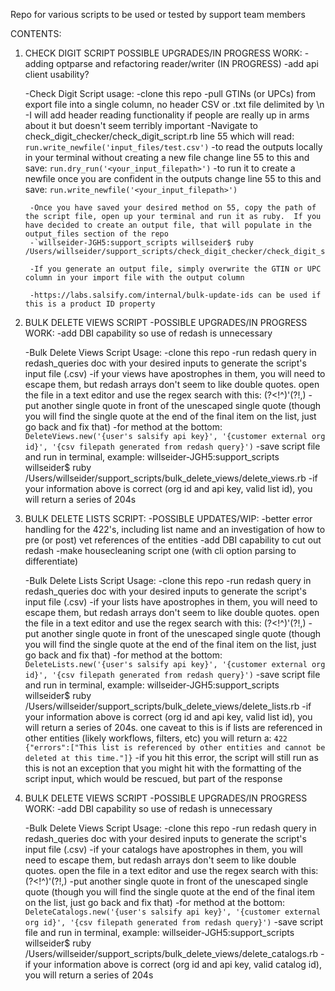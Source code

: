 Repo for various scripts to be used or tested by support team members

CONTENTS:

1. CHECK DIGIT SCRIPT
    POSSIBLE UPGRADES/IN PROGRESS WORK:
    -adding optparse and refactoring reader/writer (IN PROGRESS)
    -add api client usability?
    
    -Check Digit Script usage:
        -clone this repo
        -pull GTINs (or UPCs) from export file into a single column, no header CSV or .txt file delimited by \n
            -I will add header reading functionality if people are really up in arms about it but doesn't seem terribly important
        -Navigate to check_digit_checker/check_digit_script.rb line 55 which will read: 
        `run.write_newfile('input_files/test.csv')`
        -to read the outputs locally in your terminal without creating a new file change line 55 to this and save:
        `run.dry_run('<your_input_filepath>')` 
        -to run it to create a newfile once you are confident in the outputs change line 55 to this and save:
        `run.write_newfile('<your_input_filepath>')`

        -Once you have saved your desired method on 55, copy the path of the script file, open up your terminal and run it as ruby.  If you have decided to create an output file, that will populate in the output_files section of the repo
        -`willseider-JGH5:support_scripts willseider$ ruby /Users/willseider/support_scripts/check_digit_checker/check_digit_script.rb`

        -If you generate an output file, simply overwrite the GTIN or UPC column in your import file with the output column

        -https://labs.salsify.com/internal/bulk-update-ids can be used if this is a product ID property

2. BULK DELETE VIEWS SCRIPT 
    -POSSIBLE UPGRADES/IN PROGRESS WORK:
        -add DBI capability so use of redash is unnecessary

    -Bulk Delete Views Script Usage:
        -clone this repo
        -run redash query in redash_queries doc with your desired inputs to generate the script's input file (.csv)
        -if your views have apostrophes in them, you will need to escape them, but redash arrays don't seem to like double quotes.  open the file in a text editor and use the regex search with this: (?<!^)'(?!,) 
        -put another single quote in front of the unescaped single quote (though you will find the single quote at the end of the final item on the list, just go back and fix that)
        -for method at the bottom: 
        `DeleteViews.new('{user's salsify api key}', '{customer external org id}', '{csv filepath generated from redash query}')`
        -save script file and run in terminal, example:
        willseider-JGH5:support_scripts willseider$ ruby /Users/willseider/support_scripts/bulk_delete_views/delete_views.rb
        -if your information above is correct (org id and api key, valid list id), you will return a series of 204s

3. BULK DELETE LISTS SCRIPT:
    -POSSIBLE UPDATES/WIP:
        -better error handling for the 422's, including list name and an investigation of how to pre (or post) vet references of the entities
        -add DBI capability to cut out redash
        -make housecleaning script one (with cli option parsing to differentiate)

    -Bulk Delete Lists Script Usage:
        -clone this repo
        -run redash query in redash_queries doc with your desired inputs to generate the script's input file (.csv)
        -if your lists have apostrophes in them, you will need to escape them, but redash arrays don't seem to like double quotes.  open the file in a text editor and use the regex search with this: (?<!^)'(?!,) 
        -put another single quote in front of the unescaped single quote (though you will find the single quote at the end of the final item on the list, just go back and fix that)
        -for method at the bottom: 
        `DeleteLists.new('{user's salsify api key}', '{customer external org id}', '{csv filepath generated from redash query}')`
        -save script file and run in terminal, example:
        willseider-JGH5:support_scripts willseider$ ruby /Users/willseider/support_scripts/bulk_delete_views/delete_lists.rb
        -if your information above is correct (org id and api key, valid list id), you will return a series of 204s.  one caveat to this is if lists are referenced in other entities (likely workflows, filters, etc) you will return a: 
            `422 {"errors":["This list is referenced by other entities and cannot be deleted at this time."]}`
        -if you hit this error, the script will still run as this is not an exception that you might hit with the formatting of the script input, which would be rescued, but part of the response

4. BULK DELETE VIEWS SCRIPT 
    -POSSIBLE UPGRADES/IN PROGRESS WORK:
        -add DBI capability so use of redash is unnecessary

    -Bulk Delete Views Script Usage:
        -clone this repo
        -run redash query in redash_queries doc with your desired inputs to generate the script's input file (.csv)
        -if your catalogs have apostrophes in them, you will need to escape them, but redash arrays don't seem to like double quotes.  open the file in a text editor and use the regex search with this: (?<!^)'(?!,) 
        -put another single quote in front of the unescaped single quote (though you will find the single quote at the end of the final item on the list, just go back and fix that)
        -for method at the bottom: 
        `DeleteCatalogs.new('{user's salsify api key}', '{customer external org id}', '{csv filepath generated from redash query}')`
        -save script file and run in terminal, example:
        willseider-JGH5:support_scripts willseider$ ruby /Users/willseider/support_scripts/bulk_delete_views/delete_catalogs.rb
        -if your information above is correct (org id and api key, valid catalog id), you will return a series of 204s 
        
